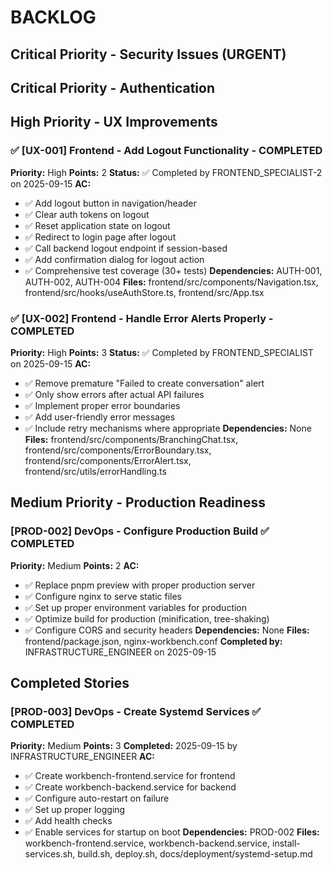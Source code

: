 # BACKLOG

## Critical Priority - Security Issues (URGENT)






## Critical Priority - Authentication




## High Priority - UX Improvements

### ✅ [UX-001] Frontend - Add Logout Functionality - COMPLETED
**Priority:** High
**Points:** 2
**Status:** ✅ Completed by FRONTEND_SPECIALIST-2 on 2025-09-15
**AC:**
- ✅ Add logout button in navigation/header
- ✅ Clear auth tokens on logout
- ✅ Reset application state on logout
- ✅ Redirect to login page after logout
- ✅ Call backend logout endpoint if session-based
- ✅ Add confirmation dialog for logout action
- ✅ Comprehensive test coverage (30+ tests)
**Dependencies:** AUTH-001, AUTH-002, AUTH-004
**Files:** frontend/src/components/Navigation.tsx, frontend/src/hooks/useAuthStore.ts, frontend/src/App.tsx

### ✅ [UX-002] Frontend - Handle Error Alerts Properly - COMPLETED
**Priority:** High
**Points:** 3
**Status:** ✅ Completed by FRONTEND_SPECIALIST on 2025-09-15
**AC:**
- ✅ Remove premature "Failed to create conversation" alert
- ✅ Only show errors after actual API failures
- ✅ Implement proper error boundaries
- ✅ Add user-friendly error messages
- ✅ Include retry mechanisms where appropriate
**Dependencies:** None
**Files:** frontend/src/components/BranchingChat.tsx, frontend/src/components/ErrorBoundary.tsx, frontend/src/components/ErrorAlert.tsx, frontend/src/utils/errorHandling.ts


## Medium Priority - Production Readiness


### [PROD-002] DevOps - Configure Production Build ✅ COMPLETED
**Priority:** Medium
**Points:** 2
**AC:**
- ✅ Replace pnpm preview with proper production server
- ✅ Configure nginx to serve static files
- ✅ Set up proper environment variables for production
- ✅ Optimize build for production (minification, tree-shaking)
- ✅ Configure CORS and security headers
**Dependencies:** None
**Files:** frontend/package.json, nginx-workbench.conf
**Completed by:** INFRASTRUCTURE_ENGINEER on 2025-09-15

## Completed Stories

### [PROD-003] DevOps - Create Systemd Services ✅ COMPLETED
**Priority:** Medium
**Points:** 3
**Completed:** 2025-09-15 by INFRASTRUCTURE_ENGINEER
**AC:**
- ✅ Create workbench-frontend.service for frontend
- ✅ Create workbench-backend.service for backend
- ✅ Configure auto-restart on failure
- ✅ Set up proper logging
- ✅ Add health checks
- ✅ Enable services for startup on boot
**Dependencies:** PROD-002
**Files:** workbench-frontend.service, workbench-backend.service, install-services.sh, build.sh, deploy.sh, docs/deployment/systemd-setup.md